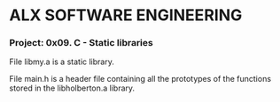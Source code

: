 # ALX SOFTWARE ENGINEERING
### Project: 0x09. C - Static libraries

File libmy.a is a static library.

File main.h is a header file containing all the prototypes of the functions stored in the libholberton.a library.
